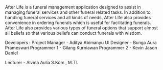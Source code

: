 After Life is a funeral management application designed to assist in managing funeral services and other funeral related tasks. In addition to handling funeral services and all kinds of needs, After LIfe also provides convenience in ordering funerals which is useful for facilitating funerals. After Life also provides various types of funeral options that support almost all beliefs so that various beliefs can conduct funerals with wisdom.

Developers : 
Project Manager - Aditya Abimanyu
UI Designer - Bunga Aura Prameswari
Programmer 1 - Gilang Kurniawan
Programmer 2 - Kevin Jason Daniel

Lecturer - Alvina Aulia S.Kom., M.TI.
